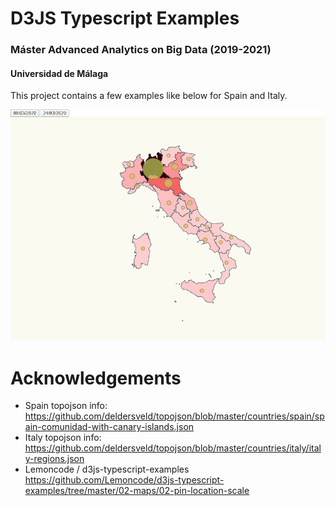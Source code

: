 
# D3JS Typescript Examples
### Máster Advanced Analytics on Big Data (2019-2021)
#### Universidad de Málaga 
This project contains a few examples like below for Spain and Italy.

![map affected coronavirus](./3.%20Challenge%20Excercise/content/chart.png "affected coronavirus")

# Acknowledgements

- Spain topojson info: <br>
https://github.com/deldersveld/topojson/blob/master/countries/spain/spain-comunidad-with-canary-islands.json
- Italy topojson info: <br>
https://github.com/deldersveld/topojson/blob/master/countries/italy/italy-regions.json
- Lemoncode / d3js-typescript-examples <br>
https://github.com/Lemoncode/d3js-typescript-examples/tree/master/02-maps/02-pin-location-scale